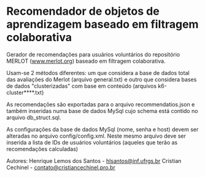 # Recomendador de objetos de aprendizagem baseado em filtragem colaborativa

Gerador de recomendações para usuários voluntários do repositório MERLOT (www.merlot.org) baseado em filtragem colaborativa.

Usam-se 2 métodos diferentes: um que considera a base de dados total das avaliações do Merlot (arquivo general.txt) e outro que considera bases de dados "clusterizadas" com base em conteúdo (arquivos k6-cluster****.txt) 

As recomendações são exportadas para o arquivo recommendatios.json e também inseridas numa base de dados MySql cujo schema está contido no arquivo db_struct.sql.

As configurações da base de dados MySql (nome, senha e host) devem ser alteradas no arquivo config/config.xml. Neste mesmo arquivo deve ser inserida a lista de IDs de usuários voluntários (aqueles que terão as recomendações calculadas)

Autores: Henrique Lemos dos Santos - hlsantos@inf.ufrgs.br Cristian Cechinel - contato@cristiancechinel.pro.br
